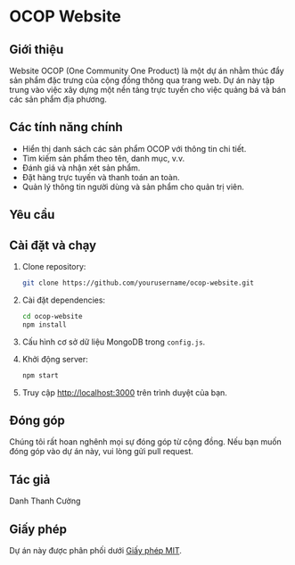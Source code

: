 # OCOP Website


## Giới thiệu

Website OCOP (One Community One Product) là một dự án nhằm thúc đẩy sản phẩm đặc trưng của cộng đồng thông qua trang web. Dự án này tập trung vào việc xây dựng một nền tảng trực tuyến cho việc quảng bá và bán các sản phẩm địa phương.

## Các tính năng chính

- Hiển thị danh sách các sản phẩm OCOP với thông tin chi tiết.
- Tìm kiếm sản phẩm theo tên, danh mục, v.v.
- Đánh giá và nhận xét sản phẩm.
- Đặt hàng trực tuyến và thanh toán an toàn.
- Quản lý thông tin người dùng và sản phẩm cho quản trị viên.

## Yêu cầu


## Cài đặt và chạy

1. Clone repository:

    ```bash
    git clone https://github.com/yourusername/ocop-website.git
    ```

2. Cài đặt dependencies:

    ```bash
    cd ocop-website
    npm install
    ```

3. Cấu hình cơ sở dữ liệu MongoDB trong `config.js`.

4. Khởi động server:

    ```bash
    npm start
    ```

5. Truy cập [http://localhost:3000](http://localhost:3000) trên trình duyệt của bạn.

## Đóng góp

Chúng tôi rất hoan nghênh mọi sự đóng góp từ cộng đồng. Nếu bạn muốn đóng góp vào dự án này, vui lòng gửi pull request.

## Tác giả

Danh Thanh Cường

## Giấy phép

Dự án này được phân phối dưới [Giấy phép MIT](LICENSE).

